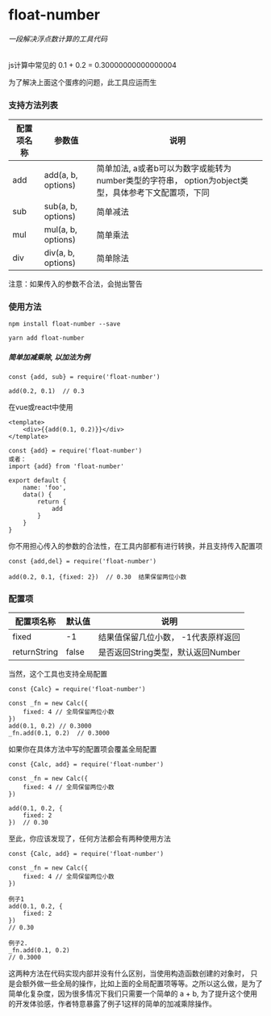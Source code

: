 # float-number

###### 一段解决浮点数计算的工具代码

js计算中常见的 0.1 + 0.2 = 0.30000000000000004

为了解决上面这个蛋疼的问题，此工具应运而生

### 支持方法列表

配置项名称 | 参数值 | 说明
---|---|---
add | add(a, b, options) | 简单加法, a或者b可以为数字或能转为number类型的字符串， option为object类型，具体参考下文配置项，下同
sub | sub(a, b, options) | 简单减法
mul | mul(a, b, options) | 简单乘法
div | div(a, b, options) | 简单除法

注意：如果传入的参数不合法，会抛出警告

### 使用方法

    npm install float-number --save
    
    yarn add float-number

##### 简单加减乘除, 以加法为例

    const {add, sub} = require('float-number')

    add(0.2, 0.1)  // 0.3
    
在vue或react中使用
    
    <template>
        <div>{{add(0.1, 0.2)}}</div>
    </template>
    
    const {add} = require('float-number')
    或者：
    import {add} from 'float-number'
    
    export default {
        name: 'foo',
        data() {
            return {
                add
            }
        }
    }
    
你不用担心传入的参数的合法性，在工具内部都有进行转换，并且支持传入配置项

    const {add,del} = require('float-number')

    add(0.2, 0.1, {fixed: 2})  // 0.30  结果保留两位小数

### 配置项


配置项名称 | 默认值 | 说明
---|---|---
fixed | -1 | 结果值保留几位小数， -1代表原样返回
returnString | false | 是否返回String类型，默认返回Number

当然，这个工具也支持全局配置

    const {Calc} = require('float-number')
    
    const _fn = new Calc({
        fixed: 4 // 全局保留两位小数
    })
    add(0.1, 0.2) // 0.3000
    _fn.add(0.1, 0.2)  // 0.3000
    
如果你在具体方法中写的配置项会覆盖全局配置

    const {Calc, add} = require('float-number')
    
    const _fn = new Calc({
        fixed: 4 // 全局保留两位小数
    })
    
    add(0.1, 0.2, {
        fixed: 2
    })  // 0.30
    
至此，你应该发现了，任何方法都会有两种使用方法

    const {Calc, add} = require('float-number')
    
    const _fn = new Calc({
        fixed: 4 // 全局保留两位小数
    })
    
    例子1
    add(0.1, 0.2, {
        fixed: 2
    })  
    // 0.30
    
    例子2.
    _fn.add(0.1, 0.2)
    // 0.3000
    
这两种方法在代码实现内部并没有什么区别，当使用构造函数创建的对象时， 只是会额外做一些全局的操作，比如上面的全局配置项等等。之所以这么做，是为了简单化复杂度，因为很多情况下我们只需要一个简单的 a + b, 为了提升这个使用的开发体验感，作者特意暴露了例子1这样的简单的加减乘除操作。

